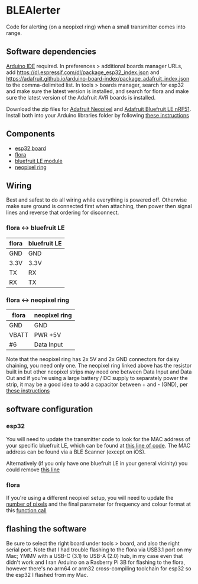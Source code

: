 # BLEAlerter
Code for alerting (on a neopixel ring) when a small transmitter comes into range.

## Software dependencies
[Arduino IDE](https://arduino.cc) required.
In preferences > additional boards manager URLs, add https://dl.espressif.com/dl/package_esp32_index.json and https://adafruit.github.io/arduino-board-index/package_adafruit_index.json to the comma-delimited list.
In tools > boards manager, search for esp32 and make sure the latest version is installed, and search for flora and make sure the latest version of the Adafruit AVR boards is installed.

Download the zip files for [Adafruit Neopixel](https://github.com/adafruit/Adafruit_NeoPixel) and [Adafruit Bluefruit LE nRF51](https://github.com/adafruit/Adafruit_BluefruitLE_nRF51).
Install both into your Arduino libraries folder by following [these instructions](https://www.arduino.cc/en/guide/libraries#toc4)

## Components
* [esp32 board](https://www.adafruit.com/product/3405)
* [flora](https://www.adafruit.com/product/659)
* [bluefruit LE module](https://www.adafruit.com/product/2487)
* [neopixel ring](https://www.adafruit.com/product/1586)

## Wiring
Best and safest to do all wiring while everything is powered off. Otherwise make sure ground is connected first when attaching, then power then signal lines and reverse that ordering for disconnect.

### flora <-> bluefruit LE
| flora  | bluefruit LE |
| ------------- | ------------- |
| GND  | GND  |
| 3.3V | 3.3V |
| TX | RX |
| RX | TX |

### flora <-> neopixel ring
| flora  | neopixel ring |
| ------------- | ------------- |
| GND  | GND  |
| VBATT | PWR +5V |
| #6 | Data Input |

Note that the neopixel ring has 2x 5V and 2x GND connectors for daisy chaining, you need only one. The neopixel ring linked above has the resistor built in but other neopixel strips may need one between Data Input and Data Out and if you're using a large battery / DC supply to separately power the strip, it may be a good idea to add a capacitor between + and - (GND), per [these instructions](https://learn.adafruit.com/adafruit-neopixel-uberguide/basic-connections)

## software configuration 
### esp32
You will need to update the transmitter code to look for the MAC address of your specific bluefruit LE, which can be found at [this line of code](https://github.com/AcrossTheCloud/BLEAlerter/blob/e13b4029e2bdf608566512221fb8cc17100353cc/transmitter/transmitter.ino#L16). The MAC address can be found via a BLE Scanner (except on iOS).

Alternatively (if you only have one bluefruit LE in your general vicinity) you could remove [this line]( https://github.com/AcrossTheCloud/BLEAlerter/blob/e13b4029e2bdf608566512221fb8cc17100353cc/transmitter/transmitter.ino#L108)

### flora
If you're using a different neopixel setup, you will need to update the [number of pixels]( https://github.com/AcrossTheCloud/BLEAlerter/blob/e13b4029e2bdf608566512221fb8cc17100353cc/detector/detector.ino#L47) and the final parameter for frequency and colour format at this [function call](https://github.com/AcrossTheCloud/BLEAlerter/blob/e13b4029e2bdf608566512221fb8cc17100353cc/detector/detector.ino#L50)

## flashing the software
Be sure to select the right board under tools > board, and also the right serial port. Note that I had trouble flashing to the flora via USB3.1 port on my Mac; YMMV with a USB-C (3.1) to USB-A (2.0) hub, in my case even that didn't work and I ran Arduino on a Rasberry Pi 3B for flashing to the flora, however there's no arm64 or arm32 cross-compiling toolchain for esp32 so the esp32 I flashed from my Mac.

